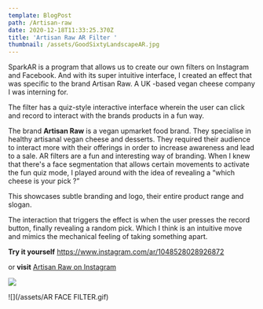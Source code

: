 ```yaml
---
template: BlogPost
path: /Artisan-raw
date: 2020-12-18T11:33:25.370Z
title: 'Artisan Raw AR Filter '
thumbnail: /assets/GoodSixtyLandscapeAR.jpg
---
```

<!--StartFragment-->

SparkAR is a program that allows us to create our own filters on Instagram and Facebook. And with its super intuitive interface, I created an effect that was specific to the brand Artisan Raw. A UK -based vegan cheese company I was interning for.

The filter has a quiz-style interactive interface wherein the user can click and record to interact with the brands products in a fun way.

The brand **Artisan Raw** is a vegan upmarket food brand. They specialise in healthy artisanal vegan cheese and desserts. They required their audience to interact more with their offerings in order to increase awareness and lead to a sale. AR filters are a fun and interesting way of branding. When I knew that there's a face segmentation that allows certain movements to activate the fun quiz mode, I played around with the idea of revealing a “which cheese is your pick ?”

This showcases subtle branding and logo, their entire product range and slogan.

The interaction that triggers the effect is when the user presses the record button, finally revealing a random pick. Which I think is an intuitive move and mimics the mechanical feeling of taking something apart.

**Try it yourself**  <https://www.instagram.com/ar/1048528028926872>

or **visit**  [Artisan Raw on Instagram](https://www.instagram.com/artisanraw/?hl=en) 

![](/assets/E0BEBB61-CD8D-498F-BD5C-33818EBA31AD.jpeg)

<!--EndFragment-->

![](/assets/AR FACE FILTER.gif)
